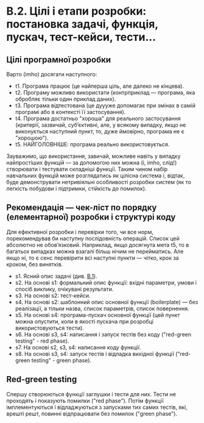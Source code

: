 # B.2. Цілі і етапи розробки: постановка задачі, функція, пускач, тест-кейси, тести...

## Цілі програмної розробки

Варто (imho) досягати наступного:

* t1. Програма працює (це найперша ціль, але далеко не кінцева).
* t2. Програму можливо використати (контрприклад — програма, яка обробляє тільки один приклад даних).
* t3. Програма відтестована (це дуууже допомагає при змінах в самій програмі або в контексті її застосування).
* t4. Програма достатньо "хороша" для реального застосування (критерії, зазвичай, субʼєктивні, але, у всякому випадку, 
  якщо не виконується наступний пункт, то, дуже ймовірно, програма не є "хорошою").
* t5. НАЙГОЛОВНІШЕ: програма реально використовується.

Зауважимо, що використання, завичай, можливе навіть у випадку найпростіших функцій — 
за допомогою них можна (і, imho, слід!) створювати і тестувати складніші функції. 
Таким чином набір навчальних функцій може розглядатись як цілісна система і, 
відтак, буде демонструвати нетривіяльні особливості розробки систем (як то легкість 
побудови і підтримки, стійкість до помилок).


## Рекомендація — чек-ліст по порядку (елементарної) розробки і структурі коду

Для ефективної розробки і перевірки того, чи все норм, порекомендував би наступну 
послідовність операцій. Список цей абсолютно не обовʼязковий. Наприклад, якщо
досягнута мета t5, то в багатьох випадках можна взагалі більш нічим не перейматись.
Але якщо ні, то є сенс перевірити всі наступні пункти — чітко, крок за кроком, без 
винятків.

* s1. Ясний опис задачі (див. [B.1](b1.clarity.md)).
* s2. На основі s1: формальний опис функції: вхідні параметри, умови і спосіб виклику, очікувані результати.
* s3. На основі s2: тест-кейси.
* s4. На основі s2: шаблонний опис основної функції (boilerplate) — без реалізації, а тільки 
  назва, список параметрів, список повернення.
* s5. На основі s4: програма-пускач основної функції (цей пункт можна опустити, коли 
  в якості пускача при розробці використовуються тести).
* s6. На основі s3, s4: написання і запуск тестів без коду ("red-green testing" - red phase).
* s7. На основі s2, s3, s4: написання коду функції.
* s8. На основі s3, s4: запуск тестів і відладка вихідної функції ("red-green testing" - green phase).

## Red-green testing

Спершу створюються функції заглушки і тести для них. Тести не проходять і показують помилки
("red phase"). Потім функції імплементуються і відладжуються з запусками тих самих тестів, які,
врешті решт, повинні відпрацювати без помилок ("green phase").

